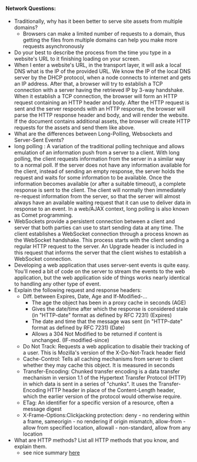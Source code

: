 #### Network Questions:

* Traditionally, why has it been better to serve site assets from multiple domains?
  * Browsers can make a limited number of requests to a domain, thus getting the files from multiple domains can help you make more requests asynchronously
* Do your best to describe the process from the time you type in a website's URL to it finishing loading on your screen.
 * When I enter a website's URL, in the transport layer, it will ask a local DNS what is the IP of the provided URL. We know the IP of the local DNS server by the DHCP protocol, when a node connects to internet and gets an IP address. After that, a browser will try to establish a TCP connection with a server having the retrieved IP by 3-way handshake. When it establish a TCP connection, the browser will form an HTTP request containing an HTTP header and body. After the HTTP request is sent and the server responds with an HTTP response, the browser will parse the HTTP response header and body, and will render the website. If the document contains additional assets, the browser will create HTTP requests for the assets and send them like above.
* What are the differences between Long-Polling, Websockets and Server-Sent Events?
 * long polling : A variation of the traditional polling technique and allows emulation of an information push from a server to a client. With long polling, the client requests information from the server in a similar way to a normal poll. If the server does not have any information available for the client, instead of sending an empty response, the server holds the request and waits for some information to be available. Once the information becomes available (or after a suitable timeout), a complete response is sent to the client. The client will normally then immediately re-request information from the server, so that the server will almost always have an available waiting request that it can use to deliver data in response to an event. In a web/AJAX context, long polling is also known as Comet programming.
 * WebSockets provide a persistent connection between a client and server that both parties can use to start sending data at any time. The client establishes a WebSocket connection through a process known as the WebSocket handshake. This process starts with the client sending a regular HTTP request to the server. An Upgrade header is included in this request that informs the server that the client wishes to establish a WebSocket connection. 
 * Developing a web application that uses server-sent events is quite easy. You'll need a bit of code on the server to stream the events to the web application, but the web application side of things works nearly identical to handling any other type of event.
* Explain the following request and response headers:
  * Diff. between Expires, Date, Age and If-Modified-...
    * The age the object has been in a proxy cache in seconds (AGE)
    * Gives the date/time after which the response is considered stale (in "HTTP-date" format as defined by RFC 7231) (Expires)
    * The date and time that the message was sent (in "HTTP-date" format as defined by RFC 7231) (Date)
    * Allows a 304 Not Modified to be returned if content is unchanged. (IF-modified-since)
  * Do Not Track: Requests a web application to disable their tracking of a user. This is Mozilla's version of the X-Do-Not-Track header field
  * Cache-Control: Tells all caching mechanisms from server to client whether they may cache this object. It is measured in seconds 
  * Transfer-Encoding: Chunked transfer encoding is a data transfer mechanism in version 1.1 of the Hypertext Transfer Protocol (HTTP) in which data is sent in a series of "chunks". It uses the Transfer-Encoding HTTP header in place of the Content-Length header, which the earlier version of the protocol would otherwise require.
  * ETag: An identifier for a specific version of a resource, often a message digest
  * X-Frame-Options:Clickjacking protection: deny - no rendering within a frame, sameorigin - no rendering if origin mismatch, allow-from - allow from specified location, allowall - non-standard, allow from any location
* What are HTTP methods? List all HTTP methods that you know, and explain them.
  * see nice summary [here](https://www.tutorialspoint.com/http/http_methods.htm)
  
